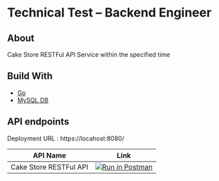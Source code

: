 # Technical Test – Backend Engineer

## About

Cake Store RESTFul API Service within the specified time

## Build With

* [Go](https://go.dev/)
* [MySQL DB](https://mysql.com/)

## API endpoints

Deployment URL : https://locahost:8080/

| API Name | Link | 
| ------ | ------ |
| Cake Store RESTFul API | [![Run in Postman](https://run.pstmn.io/button.svg)](https://documenter.getpostman.com/) |

